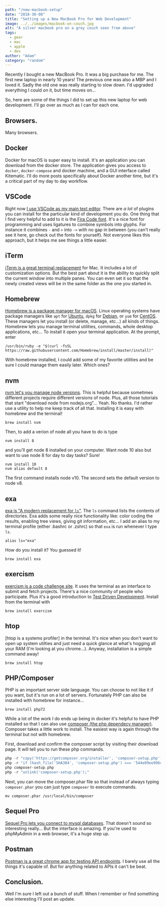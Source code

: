 ```yaml
---
path: "/new-macbook-setup"
date: "2018-30-08"
title: "Setting up a New MacBook Pro for Web Development"
image: ../../images/macbook-on-couch.jpg
alt: "A silver macbook pro on a grey couch seen from above"
tags:
  - gear
  - mac
  - apple
  - dev
author: "Adam"
category: "random"
---
```

Recently I bought a new MacBook Pro. It was a big purchase for me. The first new laptop in nearly 10 years! The previous one was also a MBP and I loved it. Sadly the old one was really starting to slow down. I'd upgraded everything I could on it, but time moves on...

So, here are some of the things I did to set up this new laptop for web development. I'll go over as much as I can for each one.

## Browsers.
Many browsers.

## Docker
Docker for macOS is super easy to install. It's an application you can download from the docker store. The application gives you access to `docker`, `docker-compose` and docker machine, and a GUI interface called Kitematic. I'll do more posts specifically about Docker another time, but it's a critical part of my day to day workflow.

## VSCode
Right now [I use VSCode as my main text editor](https://code.visualstudio.com/). There are _a lot_ of plugins you can install for the particular kind of development you do. One thing that I find very helpful to add to it is the [Fira Code font](https://github.com/tonsky/FiraCode). It's a nice font for programming and uses ligatures to combine symbols into glyphs. For instance it combines `-` and `>` into `->` with no gap in between (you can't really see it here, go check out the fonts for yourself). Not everyone likes this approach, but it helps me see things a little easier.

## iTerm
[iTerm is a great terminal replacement](https://iterm2.com/) for Mac. It includes a lot of customization options. But the best part about it is the ability to quickly split the current window into multiple panes. You can even set it so that the newly created views will be in the same folder as the one you started in. 

## Homebrew
[Homebrew is a package manager for macOS](https://brew.sh). Linux operating systems have package managers like `apt` for [Ubuntu](https://www.ubuntu.com/), `dpkg` for [Debian](https://www.debian.org/), or `yum` for [CentOS](https://www.centos.org/). These managers let you install (or delete, manage, etc...) all kinds of things. Homebrew lets you manage terminal utilities, commands, whole desktop applications, etc... To install it open your terminal application. At the prompt, enter
```
/usr/bin/ruby -e "$(curl -fsSL https://raw.githubusercontent.com/Homebrew/install/master/install)"
```
With homebrew installed, I could add some of my favorite utilities and be sure I could manage them easily later. Which ones?


## nvm
[nvm let's you manage node versions](https://github.com/creationix/nvm). This is helpful because sometimes different projects require different versions of node. Plus, all those tutorials that start "download node from nodejs.org"... Yeah. No thanks. I'd rather use a utility to help me keep track of all that. Installing it is easy with homebrew and the terminal!
```
brew install nvm
```

Then, to add a verion of node all you have to do is type 
```
nvm install 8
```
and you'll get node 8 installed on your computer. Want node 10 also but want to use node 8 for day to day tasks? Sure!
``` 
nvm install 10
nvm alias default 8
```
The first command installs node v10. The second sets the default version to node v8.

## exa
[exa is "A modern replacement for `ls`"](https://the.exa.website/). The `ls` command lists the contents of directories. Exa adds some really nice functionality like: color coding the results, enabling tree views, giving git information, etc... I add an alias to my terminal profile (either .bashrc or .zshrc) so that `exa` is run whenever I type `ls`.
```
alias ls="exa"
```

How do you install it? You guessed it! 
```
brew install exa
```

## exercism
[exercism is a code challenge site](https://exercism.io/). It uses the terminal as an interface to submit and fetch projects. There's a nice community of people who participate. Plus it's a good introduction to [Test Driven Development](https://en.wikipedia.org/wiki/Test-driven_development). Install from the terminal with
```
brew install exercism
```

## htop
[htop is a systems profiler] in the terminal. It's nice when you don't want to open up system utilties and just need a quick glance at what's hogging all your RAM (I'm looking at you chrome...). Anyway, installation is a simple command away!
```
brew install htop
```

## PHP/Composer
PHP is an important server side language. You can choose to not like it if you want, but it's run on a lot of servers. Fortunately PHP can also be installed with homebrew for instance...
```
brew install php72
```
While a lot of the work I do ends up being in docker it's helpful to have PHP installed so that I can also use [composer (the php dependecy manager)](https://getcomposer.org/). Composer takes a little work to install. The easiest way is again through the terminal but not with homebrew.

First, download and confirm the composer script by visiting their download page. It will tell you to run these php commands.
```php
php -r "copy('https://getcomposer.org/installer', 'composer-setup.php');"
php -r "if (hash_file('SHA384', 'composer-setup.php') === '544e09ee996cdf60ece3804abc52599c22b1f40f4323403c44d44fdfdd586475ca9813a858088ffbc1f233e9b180f061') { echo 'Installer verified'; } else { echo 'Installer corrupt'; unlink('composer-setup.php'); } echo PHP_EOL;"
php composer-setup.php
php -r "unlink('composer-setup.php');"
```
Next, you can move the composer.phar file so that instead of always typing `composer.phar` you can just type `composer` to execute commands.

```
mv composer.phar /usr/local/bin/composer
```

## Sequel Pro
[Sequel Pro lets you connect to mysql databases](https://www.sequelpro.com/). That doesn't sound so interesting really... But the interface is amazing. If you're used to phpMyAdmin in a web browser, it's a huge step up.

## Postman
[Postman is a great chrome app for testing API endpoints](https://www.getpostman.com/). I barely use all the things it's capable of. But for anything related to APIs it can't be beat.

## Conclusion.
Well I'm sure I left out a bunch of stuff. When I remember or find something else interesting I'll post an update.